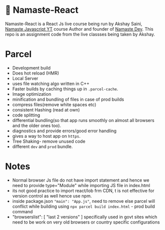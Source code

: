 # 🙏  Namaste-React 
Namaste-React is a React Js live course being run by Akshay Saini, [Namaste Javascript YT](https://www.youtube.com/watch?v=pN6jk0uUrD8) course Author and founder of [Namaste Dev](https://learn.namastedev.com/).
This repo is an assignment code from the live classses being taken by Akshay.


# Parcel
- Development build
- Does hot reload (HMR)
- Local Server
- uses file watching algo written in C++
- Faster builds by caching things up in `.parcel-cache`.
- Image optimization
- minification and bundling of files in case of prod builds
- compress files(remove white spaces etc)
- consistent Hashing (read at own)
- code splitting
- differential bundling(so that app runs smoothly on almost all browsers and the older ones too).
- diagnostics and provide errors/good error handling
- gives a way to host app on `https`.
- Tree Shaking- remove unused code
- different `dev` and `prod` bundle.

# Notes
- Normal browser Js file do not have import statement and hence we need to provide type="Module" while importing JS file in index.html
- its not  good practice to import react/lob frm CDN, t is not effective for version control as well hence use npm.
- inside package.json `"main": "App.js"`, need to remove else parcel will conflict while building using `npx parcel build index.html` - prod build command
-  "browserslist": [
    "last 2 versions"
  ] specifically used in govt sites which need to be work on very old browsers or country specific configurations
